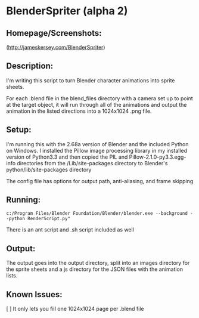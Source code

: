 BlenderSpriter (alpha 2)
============================

Homepage/Screenshots:
---------------------

(http://jameskersey.com/BlenderSpriter)


Description:
-------------

I'm writing this script to turn Blender character animations into sprite sheets.

For each .blend file in the blend_files directory with a camera set up to point at the target object, it will run through all of the animations and output the animation in the listed directions into a 1024x1024 .png file.



Setup:
------

I'm running this with the 2.68a version of Blender and the included Python on Windows.  I installed the Pillow image processing library in my installed version of Python3.3 and then copied the PIL and Pillow-2.1.0-py3.3.egg-info directories from the /Lib/site-packages directory to Blender's python/lib/site-packages directory

The config file has options for output path, anti-aliasing, and frame skipping



Running:
--------

    c:/Program Files/Blender Foundation/Blender/blender.exe --background --python RenderScript.py"

There is an ant script and .sh script included as well



Output:
-------

The output goes into the output directory, split into an images directory for the sprite sheets and a js directory for the JSON files with the animation lists.



Known Issues:
-------------
[ ] It only lets you fill one 1024x1024 page per .blend file
